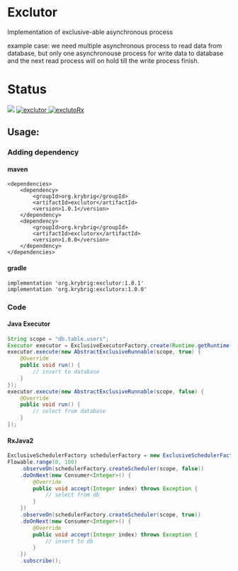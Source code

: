 # Exclutor

Implementation of exclusive-able asynchronous process

example case:
we need multiple asynchronous process to read data from database,
but only one asynchronouse process for write data to database
and the next read process will on hold till the write process finish.

# Status

![](https://github.com/kassle/exclutor/workflows/Build/badge.svg)
[ ![exclutor](https://api.bintray.com/packages/kassle/oss/exclutor/images/download.svg) ](https://bintray.com/kassle/oss/exclutor/_latestVersion)
[ ![exclutoRx](https://api.bintray.com/packages/kassle/oss/exclutorx/images/download.svg) ](https://bintray.com/kassle/oss/exclutorx/_latestVersion)

## Usage:

### Adding dependency

#### maven

```
<dependencies>
    <dependency>
        <groupId>org.krybrig</groupId>
        <artifactId>exclutor</artifactId>
        <version>1.0.1</version>
    </dependency>
    <dependency>
        <groupId>org.krybrig</groupId>
        <artifactId>exclutorx</artifactId>
        <version>1.0.0</version>
    </dependency>
</dependencies>
```

#### gradle

```
implementation 'org.krybrig:exclutor:1.0.1'
implementation 'org.krybrig:exclutorx:1.0.0'
```

### Code

#### Java Executor

```java
String scope = "db.table.users";
Executor executor = ExclusiveExecutorFactory.create(Runtime.getRuntime().availableProcessors());
executor.execute(new AbstractExclusiveRunnable(scope, true) {
    @Override
    public void run() {
        // insert to database
    }
});
executor.execute(new AbstractExclusiveRunnable(scope, false) {
    @Override
    public void run() {
        // select from database
    }
});
```

#### RxJava2

```java
ExclusiveSchedulerFactory schedulerFactory = new ExclusiveSchedulerFactory(Runtime.getRuntime().availableProcessors());
Flowable.range(0, 100)
    .observeOn(schedulerFactory.createScheduler(scope, false))
    .doOnNext(new Consumer<Integer>() {
        @Override
        public void accept(Integer index) throws Exception {
            // select from db
        }
    })
    .observeOn(schedulerFactory.createScheduler(scope, true))
    .doOnNext(new Consumer<Integer>() {
        @Override
        public void accept(Integer index) throws Exception {
            // insert to db
        }
    })
    .subscribe();
```
